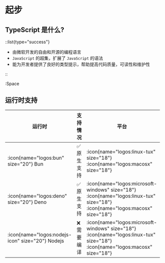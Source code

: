 # 起步

## TypeScript 是什么?

::list{type="success"}

- 由微软开发的自由和开源的编程语言
- `JavaScript` 的超集，扩展了 `JavaScript` 的语法
- 能为开发者提供了良好的类型提示，帮助提高代码质量，可读性和维护性

::

:Space

## 运行时支持

| 运行时                                           | 支持情况    | 平台                                                                                                                         |
| ------------------------------------------------ | ----------- | ---------------------------------------------------------------------------------------------------------------------------- |
| :icon{name="logos:bun" size="20"} Bun            | ✅ 原生支持 | :icon{name="logos:linux-tux" size="18"} :icon{name="logos:macosx" size="18"}                                                 |
| :icon{name="logos:deno" size="20"} Deno          | ✅ 原生支持 | :icon{name="logos:microsoft-windows" size="18"} :icon{name="logos:linux-tux" size="18"} :icon{name="logos:macosx" size="18"} |
| :icon{name="logos:nodejs-icon" size="20"} Nodejs | ❌ 需要编译 | :icon{name="logos:microsoft-windows" size="18"} :icon{name="logos:linux-tux" size="18"} :icon{name="logos:macosx" size="18"} |
